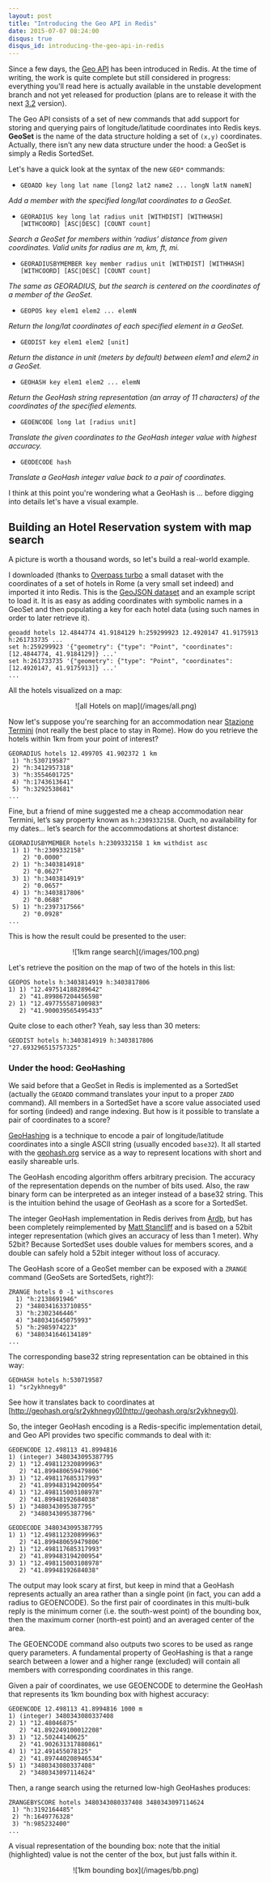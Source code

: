 ```yaml
---
layout: post
title: "Introducing the Geo API in Redis"
date: 2015-07-07 08:24:00
disqus: true
disqus_id: introducing-the-geo-api-in-redis
---
```


Since a few days, the [Geo API][geoapi] has been introduced in Redis. 
At the time of writing, the work is quite complete but still considered in progress: everything you'll read here is actually available in the unstable development branch and not yet released for production (plans are to release it with the next [3.2][redis32] version).

The Geo API consists of a set of new commands that add support for storing and querying pairs of longitude/latitude coordinates into Redis keys.
**GeoSet** is the name of the data structure holding a set of `(x,y)` coordinates.
Actually, there isn’t any new data structure under the hood: a GeoSet is simply a Redis SortedSet.

Let's have a quick look at the syntax of the new `GEO*` commands:

* `GEOADD key long lat name [long2 lat2 name2 ... longN latN nameN]`

*Add a member with the specified long/lat coordinates to a GeoSet.*

* `GEORADIUS key long lat radius unit [WITHDIST] [WITHHASH] [WITHCOORD] [ASC|DESC] [COUNT count]`

*Search a GeoSet for members within ‘radius’ distance from given coordinates. Valid units for radius are m, km, ft, mi.*

* `GEORADIUSBYMEMBER key member radius unit [WITHDIST] [WITHHASH] [WITHCOORD] [ASC|DESC] [COUNT count]`

*The same as GEORADIUS, but the search is centered on the coordinates of a member of the GeoSet.*

* `GEOPOS key elem1 elem2 ... elemN`

*Return the long/lat coordinates of each specified element in a GeoSet.*

* `GEODIST key elem1 elem2 [unit]`

*Return the distance in unit (meters by default) between elem1 and elem2 in a GeoSet.*

* `GEOHASH key elem1 elem2 ... elemN`

*Return the GeoHash string representation (an array of 11 characters) of the coordinates of the specified elements.*

* `GEOENCODE long lat [radius unit]`

*Translate the given coordinates to the GeoHash integer value with highest accuracy.*

* `GEODECODE hash`

*Translate a GeoHash integer value back to a pair of coordinates.*

I think at this point you're wondering what a GeoHash is ... before digging into details let's have a visual example.

## Building an Hotel Reservation system with map search ##
        
A picture is worth a thousand words, so let's build a real-world example.

I downloaded (thanks to [Overpass turbo](http://overpass-turbo.eu) a small dataset with the coordinates of a set of hotels in Rome (a very small set indeed) and imported it into Redis.
This is the [GeoJSON dataset](https://gist.github.com/cristiangreco/e806521f70370eaa1c1b) and an example script to load it.
It is as easy as adding coordinates with symbolic names in a GeoSet and then populating a key for each hotel data (using such names in order to later retrieve it).

	geoadd hotels 12.4844774 41.9184129 h:259299923 12.4920147 41.9175913 h:261733735 ...
	set h:259299923 '{"geometry": {"type": "Point", "coordinates": [12.4844774, 41.9184129]} ...'
	set h:261733735 '{"geometry": {"type": "Point", "coordinates": [12.4920147, 41.9175913]} ...'
	...

All the hotels visualized on a map:

<div style="text-align: center" markdown="1">
![all Hotels on map](/images/all.png)
</div>

Now let's suppose you're searching for an accommodation near [Stazione Termini](https://en.wikipedia.org/wiki/Roma_Termini_railway_station) (not really the best place to stay in Rome). How do you retrieve the hotels within 1km from your point of interest?

	GEORADIUS hotels 12.499705 41.902372 1 km
	 1) "h:530719587"
	 2) "h:3412957318"
	 3) "h:3554601725"
	 4) "h:1743613641"
	 5) "h:3292538681"
	...

Fine, but a friend of mine suggested me a cheap accommodation near Termini, let’s say property known as `h:2309332158`. Ouch, no availability for my dates... let’s search for the accommodations at shortest distance:

	GEORADIUSBYMEMBER hotels h:2309332158 1 km withdist asc
	 1) 1) "h:2309332158"
	    2) "0.0000"
	 2) 1) "h:3403814918"
	    2) "0.0627"
	 3) 1) "h:3403814919"
	    2) "0.0657"
	 4) 1) "h:3403817806"
	    2) "0.0688"
	 5) 1) "h:2397317566"
	    2) "0.0928"
	...

This is how the result could be presented to the user:
        
<div style="text-align: center" markdown="1">
![1km range search](/images/100.png)
</div>

Let's retrieve the position on the map of two of the hotels in this list:

	GEOPOS hotels h:3403814919 h:3403817806
	1) 1) "12.497514188289642"
	   2) "41.899867204456598"
	2) 1) "12.497755587100983"
	   2) "41.900039565495433”

Quite close to each other? Yeah, say less than 30 meters:

	GEODIST hotels h:3403814919 h:3403817806
	"27.693296515757325"

### Under the hood: GeoHashing ###

We said before that a GeoSet in Redis is implemented as a SortedSet (actually the `GEOADD` command translates your input to a proper `ZADD` command). All members in a SortedSet have a score value associated used for sorting (indeed) and range indexing. But how is it possible to translate a pair of coordinates to a score?
    
[GeoHashing](https://en.wikipedia.org/wiki/Geohash) is a technique to encode a pair of longitude/latitude coordinates into a single ASCII string (usually encoded `base32`). It all started with the [geohash.org](http://geohash.org) service as a way to represent locations with short and easily shareable urls.
    
The GeoHash encoding algorithm offers arbitrary precision. The accuracy of the representation depends on the number of bits used. Also, the raw binary form can be interpreted as an integer instead of a base32 string. This is the intuition behind the usage of GeoHash as a score for a SortedSet.
    
The integer GeoHash implementation in Redis derives from [Ardb](https://github.com/yinqiwen/ardb), but has been completely reimplemented by [Matt Stancliff](https://matt.sh/redis-geo#_origin-story) and is based on a 52bit integer representation (which gives an accuracy of less than 1 meter).
Why 52bit? Because SortedSet uses double values for members scores, and a double can safely hold a 52bit integer without loss of accuracy.
        
The GeoHash score of a GeoSet member can be exposed with a `ZRANGE` command (GeoSets are SortedSets, right?):

	ZRANGE hotels 0 -1 withscores
	  1) "h:2138691946"
	  2) "3480341633710855"
	  3) "h:2302346446"
	  4) "3480341645075993"
	  5) "h:2985974223"
	  6) "3480341646134189"
	...

The corresponding base32 string representation can be obtained in this way:

	GEOHASH hotels h:530719587
	1) "sr2ykhnegy0"

See how it translates back to coordinates at [http://geohash.org/sr2ykhnegy0](http://geohash.org/sr2ykhnegy0).

So, the integer GeoHash encoding is a Redis-specific implementation detail, and Geo API provides two specific commands to deal with it:

	GEOENCODE 12.498113 41.8994816
	1) (integer) 3480343095387795
	2) 1) "12.498112320899963"
	   2) "41.899480659479806"
	3) 1) "12.498117685317993"
	   2) "41.899483194200954"
	4) 1) "12.498115003108978"
	   2) "41.89948192684038"
	5) 1) "3480343095387795"
	   2) "3480343095387796"

	GEODECODE 3480343095387795
	1) 1) "12.498112320899963"
	   2) "41.899480659479806"
	2) 1) "12.498117685317993"
	   2) "41.899483194200954"
	3) 1) "12.498115003108978"
	   2) "41.89948192684038"

The output may look scary at first, but keep in mind that a GeoHash represents actually an area rather than a single point (in fact, you can add a radius to GEOENCODE). So the first pair of coordinates in this multi-bulk reply is the minimum corner (i.e. the south-west point) of the bounding box, then the maximum corner (north-est point) and an averaged center of the area.

The GEOENCODE command also outputs two scores to be used as range query parameters. A fundamental property of GeoHashing is that a range search between a lower and a higher range (excluded) will contain all members with corresponding coordinates in this range.
    
Given a pair of coordinates, we use GEOENCODE to determine the GeoHash that represents its 1km bounding box with highest accuracy:

	GEOENCODE 12.498113 41.8994816 1000 m
	1) (integer) 3480343080337408
	2) 1) "12.48046875"
	   2) "41.892249100012208"
	3) 1) "12.50244140625"
	   2) "41.902631317880861"
	4) 1) "12.491455078125"
	   2) "41.897440208946534"
	5) 1) "3480343080337408"
	   2) "3480343097114624"

Then, a range search using the returned low-high GeoHashes produces:

	ZRANGEBYSCORE hotels 3480343080337408 3480343097114624
	 1) "h:3192164485"
	 2) "h:1649776328"
	 3) "h:985232400"
	...

A visual representation of the bounding box: note that the initial (highlighted) value is not the center of the box, but just falls within it.

<div style="text-align: center" markdown="1">
![1km bounding box](/images/bb.png)
</div>

[geoapi]: https://github.com/antirez/redis/blob/unstable/src/geo.c
[redis32]: http://antirez.com/news/89
